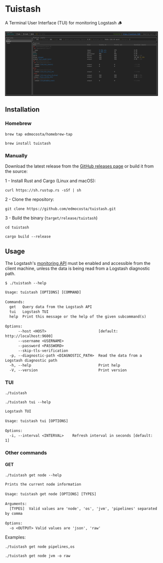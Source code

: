 # Tuistash

A Terminal User Interface (TUI) for monitoring Logstash 🪵

![demo](docs/img/demo.gif)

## Installation

### Homebrew
```shell
brew tap edmocosta/homebrew-tap
```

```shell
brew install tuistash
```

### Manually
Download the latest release from the [GitHub releases page](https://github.com/edmocosta/tuistash/releases) or build it from the source:

1 - Install Rust and Cargo (Linux and macOS):
```shell
curl https://sh.rustup.rs -sSf | sh
```

2 - Clone the repository:
```shell
git clone https://github.com/edmocosta/tuistash.git
```

3 - Build the binary (`target/release/tuistash`)
```shell
cd tuistash
```

```shell
cargo build --release
```

## Usage

The Logstash's [monitoring API](https://www.elastic.co/guide/en/logstash/current/monitoring-logstash.html) must be enabled
and accessible from the client machine, unless the data is being read from a Logstash diagnostic path.

```shell
$ ./tuistash --help
```

```shell
Usage: tuistash [OPTIONS] [COMMAND]

Commands:
  get   Query data from the Logstash API
  tui   Logstash TUI
  help  Print this message or the help of the given subcommand(s)

Options:
      --host <HOST>                        [default: http://localhost:9600]
      --username <USERNAME>                
      --password <PASSWORD>                
      --skip-tls-verification              
  -p, --diagnostic-path <DIAGNOSTIC_PATH>  Read the data from a Logstash diagnostic path
  -h, --help                               Print help
  -V, --version                            Print version

```

### TUI

```shell
./tuistash
```

```shell
./tuistash tui --help
```

```shell
Logstash TUI

Usage: tuistash tui [OPTIONS]

Options:
  -i, --interval <INTERVAL>    Refresh interval in seconds [default: 1]
```

### Other commands

#### GET

```shell
./tuistash get node --help
```

```shell
Prints the current node information

Usage: tuistash get node [OPTIONS] [TYPES]

Arguments:
  [TYPES]  Valid values are 'node', 'os', 'jvm', 'pipelines' separated by comma

Options:
  -o <OUTPUT> Valid values are 'json', 'raw'
```

Examples:

```shell
./tuistash get node pipelines,os
```

```shell
./tuistash get node jvm -o raw
```
